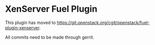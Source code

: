 XenServer Fuel Plugin
=====================

This plugin has moved to https://git.openstack.org/cgit/openstack/fuel-plugin-xenserver.

All commits need to be made through gerrit.